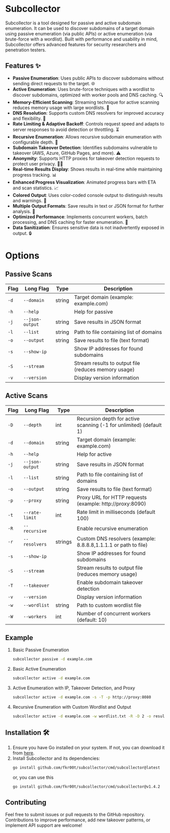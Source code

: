 # Subcollector

Subcollector is a tool designed for passive and active subdomain enumeration. It can be used to discover subdomains of a target domain using passive enumeration (via public APIs) or active enumeration (via brute-force with a wordlist). Built with performance and usability in mind, Subcollector offers advanced features for security researchers and penetration testers.
## Features ✨

- **Passive Enumeration**: Uses public APIs to discover subdomains without sending direct requests to the target. 🌐
- **Active Enumeration**: Uses brute-force techniques with a wordlist to discover subdomains, optimized with worker pools and DNS caching. 🔍
- **Memory-Efficient Scanning**: Streaming technique for active scanning reduces memory usage with large wordlists. 💾
- **DNS Resolution**: Supports custom DNS resolvers for improved accuracy and flexibility. 🎯
- **Rate Limiting & Adaptive Backoff**: Controls request speed and adapts to server responses to avoid detection or throttling. ⏳
- **Recursive Enumeration**: Allows recursive subdomain enumeration with configurable depth. 🔄
- **Subdomain Takeover Detection**: Identifies subdomains vulnerable to takeover (AWS, Azure, GitHub Pages, and more). ⚠️
- **Anonymity**: Supports HTTP proxies for takeover detection requests to protect user privacy. 🕵️‍♂️
- **Real-time Results Display**: Shows results in real-time while maintaining progress tracking. 📊
- **Enhanced Progress Visualization**: Animated progress bars with ETA and scan statistics. 📈
- **Colored Output**: Uses color-coded console output to distinguish results and warnings. 🎨
- **Multiple Output Formats**: Save results in text or JSON format for further analysis. 📄
- **Optimized Performance**: Implements concurrent workers, batch processing, and DNS caching for faster enumeration. 🚀
- **Data Sanitization**: Ensures sensitive data is not inadvertently exposed in output. 🔒


# Options
## Passive Scans

| Flag | Long Flag | Type | Description |
|------|-----------|------|-------------|
| `-d` | `--domain` | string | Target domain (example: example.com) |
| `-h` | `--help` | | Help for passive |
| `-j` | `--json-output` | string | Save results in JSON format |
| `-l` | `--list` | string | Path to file containing list of domains |
| `-o` | `--output` | string | Save results to file (text format) |
| `-s` | `--show-ip` | | Show IP addresses for found subdomains |
| `-S` | `--stream` | | Stream results to output file (reduces memory usage) |
| `-v` | `--version` | | Display version information |                                                              |


## Active Scans
| Flag | Long Flag | Type | Description |
|------|-----------|------|-------------|
| `-D` | `--depth` | int | Recursion depth for active scanning (-1 for unlimited) (default 1) |
| `-d` | `--domain` | string | Target domain (example: example.com) |
| `-h` | `--help` | | Help for active |
| `-j` | `--json-output` | string | Save results in JSON format |
| `-l` | `--list` | string | Path to file containing list of domains |
| `-o` | `--output` | string | Save results to file (text format) |
| `-p` | `--proxy` | string | Proxy URL for HTTP requests (example: http://proxy:8090) |
| `-t` | `--rate-limit` | int | Rate limit in milliseconds (default 100) |
| `-R` | `--recursive` | | Enable recursive enumeration |
| `-r` | `--resolvers` | strings | Custom DNS resolvers (example: 8.8.8.8,1.1.1.1 or path to file) |
| `-s` | `--show-ip` | | Show IP addresses for found subdomains |
| `-S` | `--stream` | | Stream results to output file (reduces memory usage) |
| `-T` | `--takeover` | | Enable subdomain takeover detection |
| `-v` | `--version` | | Display version information |
| `-w` | `--wordlist` | string | Path to custom wordlist file |
| `-W` | `--workers` | int | Number of concurrent workers (default: 10) |
## Example
1. Basic Passive Enumeration
   ```bash
   subcollector passive -d example.com
   ```
2. Basic Active Enumeration
   ```bash
   subcollector active -d example.com
   ```
3. Active Enumeration with IP, Takeover Detection, and Proxy
   ```bash
   subcollector active -d example.com -s -T -p http://proxy:8080
   ```
4. Recursive Enumeration with Custom Wordlist and Output
   ```bash
   subcollector active -d example.com -w wordlist.txt -R -D 2 -o results.txt
   ```
   
## Installation 🛠️

1. Ensure you have Go installed on your system. If not, you can download it from [here](https://golang.org/dl/).
2. Install Subcollector and its dependencies:
   ```bash
   go install github.com/fkr00t/subcollector/cmd/subcollector@latest
   ```
   or, you can use this
   ```bash
   go install github.com/fkr00t/subcollector/cmd/subcollector@v1.4.2
   ```


## Contributing
Feel free to submit issues or pull requests to the GitHub repository. Contributions to improve performance, add new takeover patterns, or implement API support are welcome!